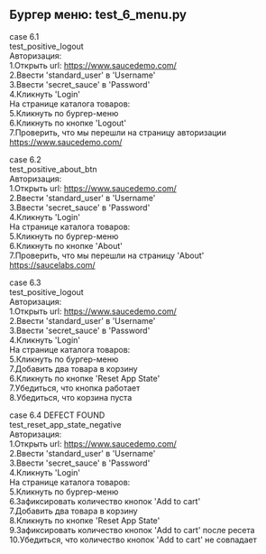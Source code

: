 ## Бургер меню: test_6_menu.py  
case 6.1  
test_positive_logout  
Авторизация:  
1.Открыть url: https://www.saucedemo.com/  
2.Ввести 'standard_user' в 'Username'  
3.Ввести 'secret_sauce' в 'Password'  
4.Кликнуть 'Login'  
На странице каталога товаров:  
5.Кликнуть по бургер-меню  
6.Кликнуть по кнопке 'Logout'  
7.Проверить, что мы перешли на страницу авторизации  
https://www.saucedemo.com/  
  
case 6.2  
test_positive_about_btn  
Авторизация:  
1.Открыть url: https://www.saucedemo.com/  
2.Ввести 'standard_user' в 'Username'  
3.Ввести 'secret_sauce' в 'Password'  
4.Кликнуть 'Login'  
На странице каталога товаров:  
5.Кликнуть по бургер-меню  
6.Кликнуть по кнопке 'About'  
7.Проверить, что мы перешли на страницу 'About'  
https://saucelabs.com/  
  
case 6.3  
test_positive_logout  
Авторизация:  
1.Открыть url: https://www.saucedemo.com/  
2.Ввести 'standard_user' в 'Username'  
3.Ввести 'secret_sauce' в 'Password'  
4.Кликнуть 'Login'  
На странице каталога товаров:  
5.Кликнуть по бургер-меню  
7.Добавить два товара в корзину  
6.Кликнуть по кнопке 'Reset App State'  
7.Убедиться, что кнопка работает   
8.Убедиться, что корзина пуста   
  
case 6.4  DEFECT FOUND  
test_reset_app_state_negative  
Авторизация:  
1.Открыть url: https://www.saucedemo.com/  
2.Ввести 'standard_user' в 'Username'  
3.Ввести 'secret_sauce' в 'Password'  
4.Кликнуть 'Login'  
На странице каталога товаров:  
5.Кликнуть по бургер-меню  
6.Зафиксировать количество кнопок 'Add to cart'  
7.Добавить два товара в корзину  
8.Кликнуть по кнопке 'Reset App State'  
9.Зафиксировать количество кнопок 'Add to cart' после ресета  
10.Убедиться, что количество кнопок 'Add to cart' не совпадает  
  

